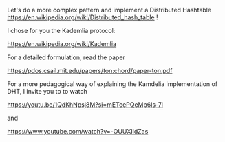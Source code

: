Let's do a more complex pattern and implement a Distributed Hashtable https://en.wikipedia.org/wiki/Distributed_hash_table ! 

I chose for you the Kademlia protocol:

https://en.wikipedia.org/wiki/Kademlia

For a detailed formulation, read the paper

https://pdos.csail.mit.edu/papers/ton:chord/paper-ton.pdf


For a more pedagogical way of explaining the Kamdelia implementation of DHT, I invite you to to watch 

https://youtu.be/1QdKhNpsj8M?si=mETcePQeMp6ls-7l

and 

https://www.youtube.com/watch?v=-OUUXIldZas

